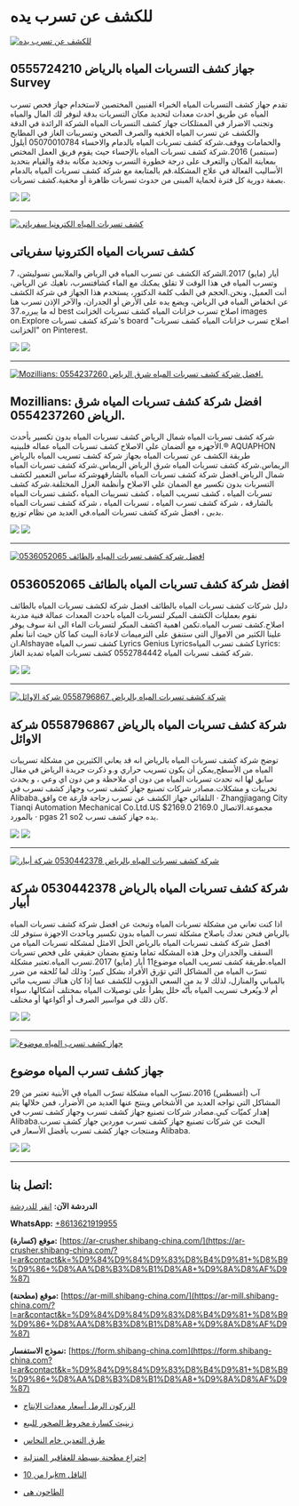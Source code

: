 # للكشف عن تسرب يده

<a href="https://swt.shibang-china.com/?l=ar&img&k=%D9%84%D9%84%D9%83%D8%B4%D9%81+%D8%B9%D9%86+%D8%AA%D8%B3%D8%B1%D8%A8+%D9%8A%D8%AF%D9%87" target="_blank">![للكشف عن تسرب يده](http://static.shibang-china.com/all-800x300/301.jpg)</a>

## جهاز كشف التسربات المياه بالرياض 0555724210 Survey
تقدم جهاز كشف التسربات المياه الخبراء الفنيين المختصين لاستخدام جهاز فحص تسرب المياه عن طريق احدث معدات لتحديد مكان التسربات بدقة لنوفر لك المال والمياه وتجنب الاضرار في الممتلكات جهاز كشف التسربات المياه الشركة الرائدة في الدقة والكشف عن تسرب المياه الخفيه والصرف الصحي وتسريبات الغاز في المطابح والحمامات ووقف.شركة كشف تسربات المياه بالدمام والاحساء 05070010784 أيلول (سبتمبر) 2016.شركة كشف تسربات المياه بالإحساء حيث يقوم فريق العمل المختص بمعاينة المكان والتعرف على درجة خطورة التسرب وتحديد مكانه بدقة والقيام بتحديد الأساليب الفعالة في علاج المشكلة.قم بالمتابعة مع شركة كشف تسربات المياه بالدمام بصفة دورية كل فترة لحماية المبنى من حدوث تسربات ظاهرة أو مخفية.كشف تسربات.


<a href="https://whatsapp.shibangsoft.com/WhatsApp.php" target="_blank" title="WhatsApp">![](http://static.shibang-china.com/icon/whatsapp.png)</a> <a href="https://swt.shibang-china.com/?l=ar&icon&k=%D9%84%D9%84%D9%83%D8%B4%D9%81+%D8%B9%D9%86+%D8%AA%D8%B3%D8%B1%D8%A8+%D9%8A%D8%AF%D9%87" target="_blank">![](http://static.shibang-china.com/icon/chat-ar.png)</a>

---

<a href="https://swt.shibang-china.com/?l=ar&img&k=%D9%84%D9%84%D9%83%D8%B4%D9%81+%D8%B9%D9%86+%D8%AA%D8%B3%D8%B1%D8%A8+%D9%8A%D8%AF%D9%87" target="_blank">![كشف تسربات المياه الكترونيا سفرياتى](http://static.shibang-china.com/all-800x300/839.jpg)</a>

## كشف تسربات المياه الكترونيا سفرياتى
7 أيار (مايو) 2017.الشركة الكشف عن تسرب المياه في الرياض والملابس نسوليشن، وتسرب المياه في هذا الوقت لا تقلق يمكنك مع الماء كشافتسرب، ناهيك عن الرياض، أنت العميل، ونحن.الحجم في الطب كلمة الدكتور، يستخدم هذا الجهاز في شركة الكشف عن انخفاض المياه في الرياض، ويضع يده على الأرض أو الجدران، والآخر الإذن تسرب هنا له ما يبرره.37 best اصلاح تسرب خزانات المياه كشف تسربات الخزانت images on.Explore شركة كشف تسربات&#39;s board &quot;اصلاح تسرب خزانات المياه كشف تسربات الخزانت&quot; on Pinterest.


<a href="https://whatsapp.shibangsoft.com/WhatsApp.php" target="_blank" title="WhatsApp">![](http://static.shibang-china.com/icon/whatsapp.png)</a> <a href="https://swt.shibang-china.com/?l=ar&icon&k=%D9%84%D9%84%D9%83%D8%B4%D9%81+%D8%B9%D9%86+%D8%AA%D8%B3%D8%B1%D8%A8+%D9%8A%D8%AF%D9%87" target="_blank">![](http://static.shibang-china.com/icon/chat-ar.png)</a>

---

<a href="https://swt.shibang-china.com/?l=ar&img&k=%D9%84%D9%84%D9%83%D8%B4%D9%81+%D8%B9%D9%86+%D8%AA%D8%B3%D8%B1%D8%A8+%D9%8A%D8%AF%D9%87" target="_blank">![Mozillians: افضل شركة كشف تسربات المياه شرق الرياض 0554237260.](http://static.shibang-china.com/all-800x300/46.jpg)</a>

## Mozillians: افضل شركة كشف تسربات المياه شرق الرياض 0554237260.
شركة كشف تسربات المياه شمال الرياض كشف تسربات المياه بدون تكسير بأحدث الأجهزه مع ألضمان علي الاصلاح كشف تسربات المياه عماله فلبينيه.® AQUAPHON طريقة الكشف عن تسربات المياه بجهاز شركة كشف تسريب المياه بالرياض الريماس.شركة كشف تسربات المياه شرق الرياض الريماس.شركة كشف تسربات المياه شمال الرياض.افضل شركة كشف تسربات المياه بالشارقهوشركة ساس التعمير لكشف التسربات بدون تكسير مع الضمان علي الاصلاح وأنظمة العزل المختلفة.شركة كشف تسربات المياه ، كشف تسريب المياه ، كشف تسريبات المياه ،كشف تسربات المياه بالشارقه ، شركة كشف تسرب المياه ، تسربات المياه ، شركة كشف تسربات المياه بدبى ، افضل شركة كشف تسربات المياه.في العديد من نظام توزيع.


<a href="https://whatsapp.shibangsoft.com/WhatsApp.php" target="_blank" title="WhatsApp">![](http://static.shibang-china.com/icon/whatsapp.png)</a> <a href="https://swt.shibang-china.com/?l=ar&icon&k=%D9%84%D9%84%D9%83%D8%B4%D9%81+%D8%B9%D9%86+%D8%AA%D8%B3%D8%B1%D8%A8+%D9%8A%D8%AF%D9%87" target="_blank">![](http://static.shibang-china.com/icon/chat-ar.png)</a>

---

<a href="https://swt.shibang-china.com/?l=ar&img&k=%D9%84%D9%84%D9%83%D8%B4%D9%81+%D8%B9%D9%86+%D8%AA%D8%B3%D8%B1%D8%A8+%D9%8A%D8%AF%D9%87" target="_blank">![0536052065 افضل شركة كشف تسربات المياه بالطائف](http://static.shibang-china.com/all-800x300/1513.jpg)</a>

## 0536052065 افضل شركة كشف تسربات المياه بالطائف
دليل شركات كشف تسربات المياه بالطائف افضل شركة لكشف تسربات المياه بالطائف نقوم بعمليات الكشف المبكر لتسربات المياه باحدث المعدات عمالة فنية مدربة اصلاح.كشف تسرب المياه.تكمن اهمية اكشف المبكر لتسربات الماء الى انة سوف يوفر علينا الكثير من الاموال التى ستنفق على الترميمات لاعادة البيت كما كان حيث اننا نعلم ان.Alshayae كشف تسرب المياه Lyrics Genius Lyricsكشف تسرب المياه Lyrics: شركة كشف تسربات المياه 0552784442 كشف تسربات المياه تمديد الغاز.


<a href="https://whatsapp.shibangsoft.com/WhatsApp.php" target="_blank" title="WhatsApp">![](http://static.shibang-china.com/icon/whatsapp.png)</a> <a href="https://swt.shibang-china.com/?l=ar&icon&k=%D9%84%D9%84%D9%83%D8%B4%D9%81+%D8%B9%D9%86+%D8%AA%D8%B3%D8%B1%D8%A8+%D9%8A%D8%AF%D9%87" target="_blank">![](http://static.shibang-china.com/icon/chat-ar.png)</a>

---

<a href="https://swt.shibang-china.com/?l=ar&img&k=%D9%84%D9%84%D9%83%D8%B4%D9%81+%D8%B9%D9%86+%D8%AA%D8%B3%D8%B1%D8%A8+%D9%8A%D8%AF%D9%87" target="_blank">![شركة كشف تسربات المياه بالرياض 0558796867 شركة الاوائل](http://static.shibang-china.com/all-800x300/944.jpg)</a>

## شركة كشف تسربات المياه بالرياض 0558796867 شركة الاوائل
توضح شركة كشف تسربات المياه بالرياض انه قد يعاني الكثيرين من مشكلة تسريبات المياه من الأسطح,يمكن أن يكون تسريب حراري و.و ذكرت جريدة الرياض في مقال سابق لها انه تحدث تسربات المياه من دون اي ملاحظة و من دون اي وعي ، و يحدث تخريبات و مشكلات.مصادر شركات تصنيع جهاز كشف تسرب وجهاز كشف تسرب في Alibaba.وافق ce التلقائي جهاز الكشف عن تسرب زجاجة فارغة &middot; Zhangjiagang City Tianqi Automation Mechanical Co.Ltd.US $2169.0 2169.0 مجموعة.الاتصال بالمورد &middot; pgas 21 so2 يده جهاز كشف تسرب.


<a href="https://whatsapp.shibangsoft.com/WhatsApp.php" target="_blank" title="WhatsApp">![](http://static.shibang-china.com/icon/whatsapp.png)</a> <a href="https://swt.shibang-china.com/?l=ar&icon&k=%D9%84%D9%84%D9%83%D8%B4%D9%81+%D8%B9%D9%86+%D8%AA%D8%B3%D8%B1%D8%A8+%D9%8A%D8%AF%D9%87" target="_blank">![](http://static.shibang-china.com/icon/chat-ar.png)</a>

---

<a href="https://swt.shibang-china.com/?l=ar&img&k=%D9%84%D9%84%D9%83%D8%B4%D9%81+%D8%B9%D9%86+%D8%AA%D8%B3%D8%B1%D8%A8+%D9%8A%D8%AF%D9%87" target="_blank">![شركة كشف تسربات المياه بالرياض 0530442378 شركة أبيار](http://static.shibang-china.com/all-800x300/84.jpg)</a>

## شركة كشف تسربات المياه بالرياض 0530442378 شركة أبيار
اذا كنت تعاني من مشكلة تسربات المياه وتبحث عن افضل شركة كشف تسربات المياه بالرياض فنحن نعدك باصلاح مشكلة تسرب المياه بدون تكسير وباحدث الاجهزة ستوفر لك افضل شركة كشف تسربات المياه بالرياض الحل الامثل لمشكله تسربات المياه من السقف والجدران وحل هذه المشكله تماما وتمتع بضمان حقيقي على فحص تسربات المياه.طريقة كشف تسريب المياه موضوع11 أيار (مايو) 2017.تسرب المياه.تعتبر مشكلة تسرّب المياه من المشاكل التي تؤرق الأفراد بشكل كبير؛ وذلك لما تُلحقه من ضرر بالمباني والمنازل، لذلك لا بد من السعي الدؤوب للكشف عما إذا كان هناك تسريب مائي أم لا.ويُعرف تسريب المياه بأنّه خلل يطرأ على توصيلات المياه بمختلف أشكالها، سواء كان ذلك في مواسير الصرف أو أكواعها أو مختلف.


<a href="https://whatsapp.shibangsoft.com/WhatsApp.php" target="_blank" title="WhatsApp">![](http://static.shibang-china.com/icon/whatsapp.png)</a> <a href="https://swt.shibang-china.com/?l=ar&icon&k=%D9%84%D9%84%D9%83%D8%B4%D9%81+%D8%B9%D9%86+%D8%AA%D8%B3%D8%B1%D8%A8+%D9%8A%D8%AF%D9%87" target="_blank">![](http://static.shibang-china.com/icon/chat-ar.png)</a>

---

<a href="https://swt.shibang-china.com/?l=ar&img&k=%D9%84%D9%84%D9%83%D8%B4%D9%81+%D8%B9%D9%86+%D8%AA%D8%B3%D8%B1%D8%A8+%D9%8A%D8%AF%D9%87" target="_blank">![جهاز كشف تسرب المياه موضوع](http://static.shibang-china.com/all-800x300/64.jpg)</a>

## جهاز كشف تسرب المياه موضوع
29 آب (أغسطس) 2016.تسرّب المياه مشكلة تسرّب المياه في الأبنية تعتبر من المشاكل التي تواجه العديد من الأشخاص وينتج عنها العديد من الأضرار، فمن خلالها يتم إهدار كميّات كبي.مصادر شركات تصنيع جهاز كشف تسرب وجهاز كشف تسرب في Alibaba.البحث عن شركات تصنيع جهاز كشف تسرب موردين جهاز كشف تسرب ومنتجات جهاز كشف تسرب بأفضل الأسعار في Alibaba.


<a href="https://whatsapp.shibangsoft.com/WhatsApp.php" target="_blank" title="WhatsApp">![](http://static.shibang-china.com/icon/whatsapp.png)</a> <a href="https://swt.shibang-china.com/?l=ar&icon&k=%D9%84%D9%84%D9%83%D8%B4%D9%81+%D8%B9%D9%86+%D8%AA%D8%B3%D8%B1%D8%A8+%D9%8A%D8%AF%D9%87" target="_blank">![](http://static.shibang-china.com/icon/chat-ar.png)</a>

---
## اتصل بنا:

**الدردشة الآن:** [انقر للدردشة](https://swt.shibang-china.com?l=ar&contact&k=%D9%84%D9%84%D9%83%D8%B4%D9%81+%D8%B9%D9%86+%D8%AA%D8%B3%D8%B1%D8%A8+%D9%8A%D8%AF%D9%87)

**WhatsApp:**  [+8613621919955](https://whatsapp.shibangsoft.com/WhatsApp.php)

**موقع (كسارة):** [https://ar-crusher.shibang-china.com/](https://ar-crusher.shibang-china.com/?l=ar&contact&k=%D9%84%D9%84%D9%83%D8%B4%D9%81+%D8%B9%D9%86+%D8%AA%D8%B3%D8%B1%D8%A8+%D9%8A%D8%AF%D9%87)

**موقع (مطحنة):** [https://ar-mill.shibang-china.com/](https://ar-mill.shibang-china.com/?l=ar&contact&k=%D9%84%D9%84%D9%83%D8%B4%D9%81+%D8%B9%D9%86+%D8%AA%D8%B3%D8%B1%D8%A8+%D9%8A%D8%AF%D9%87)

**نموذج الاستفسار:** [https://form.shibang-china.com](https://form.shibang-china.com?l=ar&contact&k=%D9%84%D9%84%D9%83%D8%B4%D9%81+%D8%B9%D9%86+%D8%AA%D8%B3%D8%B1%D8%A8+%D9%8A%D8%AF%D9%87)

* [الزركون الرمل أسعار معدات الإنتاج](../21/%D8%A7%D9%84%D8%B2%D8%B1%D9%83%D9%88%D9%86%20%D8%A7%D9%84%D8%B1%D9%85%D9%84%20%D8%A3%D8%B3%D8%B9%D8%A7%D8%B1%20%D9%85%D8%B9%D8%AF%D8%A7%D8%AA%20%D8%A7%D9%84%D8%A5%D9%86%D8%AA%D8%A7%D8%AC.md)

* [زينيث كسارة مخروط الصخور للبيع](../23/%D8%B2%D9%8A%D9%86%D9%8A%D8%AB%20%D9%83%D8%B3%D8%A7%D8%B1%D8%A9%20%D9%85%D8%AE%D8%B1%D9%88%D8%B7%20%D8%A7%D9%84%D8%B5%D8%AE%D9%88%D8%B1%20%D9%84%D9%84%D8%A8%D9%8A%D8%B9.md)

* [طرق التعدين خام النحاس](../25/%D8%B7%D8%B1%D9%82%20%D8%A7%D9%84%D8%AA%D8%B9%D8%AF%D9%8A%D9%86%20%D8%AE%D8%A7%D9%85%20%D8%A7%D9%84%D9%86%D8%AD%D8%A7%D8%B3.md)

* [إختراع مطحنة بسيطة للعقاقير المنزلية](../22/%D8%A5%D8%AE%D8%AA%D8%B1%D8%A7%D8%B9%20%D9%85%D8%B7%D8%AD%D9%86%D8%A9%20%D8%A8%D8%B3%D9%8A%D8%B7%D8%A9%20%D9%84%D9%84%D8%B9%D9%82%D8%A7%D9%82%D9%8A%D8%B1%20%D8%A7%D9%84%D9%85%D9%86%D8%B2%D9%84%D9%8A%D8%A9.md)

* [برا من 10km الناقل](../25/%D8%A8%D8%B1%D8%A7%20%D9%85%D9%86%2010km%20%D8%A7%D9%84%D9%86%D8%A7%D9%82%D9%84.md)

* [الطاحون هي](../22/%D8%A7%D9%84%D8%B7%D8%A7%D8%AD%D9%88%D9%86%20%D9%87%D9%8A.md)
